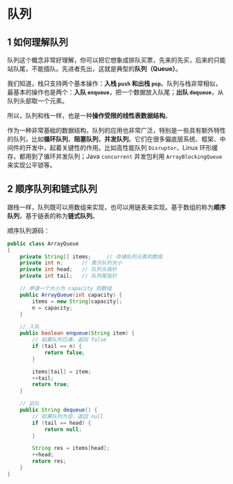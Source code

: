# 队列

## 1 如何理解队列

队列这个概念非常好理解，你可以把它想象成排队买票，先来的先买，后来的只能站队尾，不能插队。先进者先出，这就是典型的**队列（Queue）**。

我们知道，栈只支持两个基本操作：**入栈 `push` **和**出栈 `pop`**。队列与栈非常相似，最基本的操作也是两个：**入队 `enqueue`**，把一个数据放入队尾；**出队 `dequeue`**，从队列头部取一个元素。

<!-- image -->

所以，队列和栈一样，也是一种**操作受限的线性表数据结构**。

作为一种非常基础的数据结构，队列的应用也非常广泛，特别是一些具有额外特性的队列，比如**循环队列**，**阻塞队列**，**并发队列**。它们在很多偏底层系统、框架、中间件的开发中，起着关键性的作用。比如高性能队列 `Disruptor`、Linux 环形缓存，都用到了循环并发队列；Java `concurrent` 并发包利用 `ArrayBlockingQueue` 来实现公平锁等。

## 2 顺序队列和链式队列

跟栈一样，队列既可以用数组来实现，也可以用链表来实现。基于数组的称为**顺序队列**，基于链表的称为**链式队列**。

顺序队列源码：

```java
public class ArrayQueue
{
    private String[] items;     // 存储队列元素的数组
    private int n;      // 表示队列大小
    private int head;   // 队列头指针
    private int tail;   // 队列尾指针

    // 申请一个大小为 capacity 的数组
    public ArrayQueue(int capacity) {
        items = new String[capacity];
        n = capacity;
    }

    // 入队
    public boolean enqueue(String item) {
        // 如果队列已满，返回 false
        if (tail == n) {
            return false;
        }

        items[tail] = item;
        ++tail;
        return true;
    }

    // 出队
    public String dequeue() {
        // 如果队列为空，返回 null
        if (tail == head) {
            return null;
        }

        String res = items[head];
        ++head;
        return res;
    }
}
```